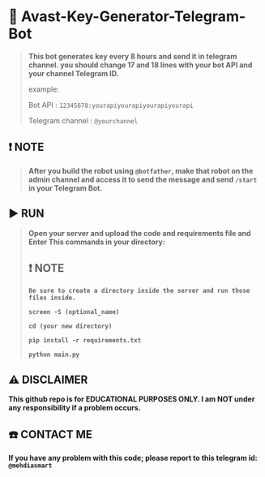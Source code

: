 # 🔑 Avast-Key-Generator-Telegram-Bot
> **This bot generates key every 8 hours and send it in telegram channel.
> you should change 17 and 18 lines with your bot API and your channel Telegram ID.**
> 
> example:
> 
> Bot API : `12345678:yourapiyourapiyourapiyourapi`
> 
> Telegram channel : `@yourchannel`

## ❗️ NOTE
> **After you build the robot using `@botfather`, make that robot on the admin channel and access it to send the message and send `/start` in your Telegram Bot.**

## ▶️ RUN
> **Open your server and upload the code and requirements file and Enter This commands in your directory:**
>
> ## ❗️ NOTE
> **`Be sure to create a directory inside the server and run those files inside.`**
> 
> **`screen -S (optional_name)`**
>
> **`cd (your new directory)`**
> 
> **`pip install -r requirements.txt`**
> 
> **`python main.py`**
>
## ⚠️ DISCLAIMER 
**This github repo is for EDUCATIONAL PURPOSES ONLY. I am NOT under any responsibility if a problem occurs.**
## ☎️ CONTACT ME
**If you have any problem with this code; please report to this telegram id: `@mehdiasmart`**
